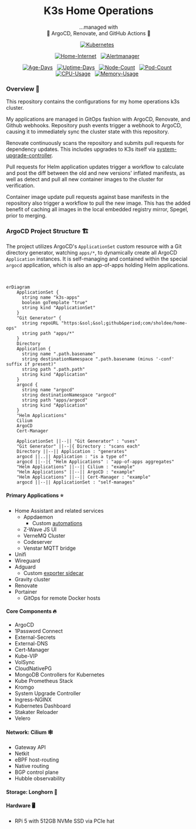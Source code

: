 <div align="center">

# K3s Home Operations

...managed with<br />
🤖 ArgoCD, Renovate, and GitHub Actions 🤖

</div>

<div align="center">

[![Kubernetes](https://img.shields.io/endpoint?url=https%3A%2F%2Fkromgo.sholdee.net%3A8443%2Fkubernetes_version&style=for-the-badge&logo=kubernetes&logoColor=white&color=blue&label=)](https://k3s.io/)&nbsp;&nbsp;

</div>

<div align="center">

[![Home-Internet](https://img.shields.io/endpoint?url=https%3A%2F%2Fhealthchecks.io%2Fbadge%2F51183e61-d334-4de9-acb4-abfdf9%2F4nYMJsdM-2%2Fhome-internet.shields&label=Home%20Internet&style=for-the-badge&logo=mikrotik&logoColor=white)](https://healthchecks.io)&nbsp;&nbsp;
[![Alertmanager](https://img.shields.io/endpoint?url=https%3A%2F%2Fhealthchecks.io%2Fbadge%2F51183e61-d334-4de9-acb4-abfdf9%2F6loCWl61-2%2Falert-manager.shields&label=alert%20manager&style=for-the-badge&logo=prometheus&logoColor=white)](https://healthchecks.io)&nbsp;&nbsp;

</div>

<div align="center">

[![Age-Days](https://img.shields.io/endpoint?url=https%3A%2F%2Fkromgo.sholdee.net%3A8443%2Fcluster_age_days&style=flat-square&label=Age)](https://github.com/kashalls/kromgo/)&nbsp;&nbsp;
[![Uptime-Days](https://img.shields.io/endpoint?url=https%3A%2F%2Fkromgo.sholdee.net%3A8443%2Fcluster_uptime_days&style=flat-square&label=Uptime)](https://github.com/kashalls/kromgo/)&nbsp;&nbsp;
[![Node-Count](https://img.shields.io/endpoint?url=https%3A%2F%2Fkromgo.sholdee.net%3A8443%2Fcluster_node_count&style=flat-square&label=Nodes)](https://github.com/kashalls/kromgo/)&nbsp;&nbsp;
[![Pod-Count](https://img.shields.io/endpoint?url=https%3A%2F%2Fkromgo.sholdee.net%3A8443%2Fcluster_pod_count&style=flat-square&label=Pods)](https://github.com/kashalls/kromgo/)&nbsp;&nbsp;
[![CPU-Usage](https://img.shields.io/endpoint?url=https%3A%2F%2Fkromgo.sholdee.net%3A8443%2Fcluster_cpu_usage&style=flat-square&label=CPU)](https://github.com/kashalls/kromgo/)&nbsp;&nbsp;
[![Memory-Usage](https://img.shields.io/endpoint?url=https%3A%2F%2Fkromgo.sholdee.net%3A8443%2Fcluster_memory_usage&style=flat-square&label=Memory)](https://github.com/kashalls/kromgo/)&nbsp;&nbsp;

</div>

### Overview 📔

This repository contains the configurations for my home operations k3s cluster.

My applications are managed in GitOps fashion with ArgoCD, Renovate, and Github webhooks. Repository push events trigger a webhook to ArgoCD, causing it to immediately sync the cluster state with this repository.

Renovate continuously scans the repository and submits pull requests for dependency updates. This includes upgrades to K3s itself via [system-upgrade-controller](https://github.com/rancher/system-upgrade-controller).

Pull requests for Helm application updates trigger a workflow to calculate and post the diff between the old and new versions' inflated manifests, as well as detect and pull all new container images to the cluster for verification.

Container image update pull requests against base manifests in the repository also trigger a workflow to pull the new image. This has the added benefit of caching all images in the local embedded registry mirror, Spegel, prior to merging.

### ArgoCD Project Structure 🏗️

The project utilizes ArgoCD's `ApplicationSet` custom resource with a Git directory generator, watching `apps/*`, to dynamically create all ArgoCD `Application` instances. It is self-managing and contained within the special `argocd` application, which is also an app-of-apps holding Helm applications.

<br />

```mermaid
erDiagram
    ApplicationSet {
      string name "k3s-apps"
      boolean goTemplate "true"
      string kind "ApplicationSet"
    }
    "Git Generator" {
      string repoURL "https:&sol;&sol;github&period;com/sholdee/home-ops"
      string path "apps/*"
    }
    Directory
    Application {
      string name ".path.basename"
      string destinationNamespace ".path.basename (minus '-conf' suffix if present)"
      string path ".path.path"
      string kind "Application"
    }
    argocd {
      string name "argocd"
      string destinationNamespace "argocd"
      string path "apps/argocd"
      string kind "Application"
    }
    "Helm Applications"
    Cilium
    ArgoCD
    Cert-Manager

    ApplicationSet ||--|| "Git Generator" : "uses"
    "Git Generator" ||--|{ Directory : "scans each"
    Directory ||--|| Application : "generates"
    argocd ||..|| Application : "is a type of"
    argocd ||--|{ "Helm Applications" : "app-of-apps aggregates"
    "Helm Applications" ||--|| Cilium : "example"
    "Helm Applications" ||--|| ArgoCD : "example"
    "Helm Applications" ||--|| Cert-Manager : "example"
    argocd ||--|| ApplicationSet : "self-manages"
```

#### Primary Applications ⭐
  - Home Assistant and related services
    - Appdaemon
      - Custom [automations](https://github.com/sholdee/sholdee-hass-apps) 
    - Z-Wave JS UI
    - VerneMQ Cluster
    - Codeserver
    - Venstar MQTT bridge
  - Unifi
  - Wireguard
  - Adguard
    - Custom [exporter sidecar](https://github.com/sholdee/adguard-exporter)
  - Gravity cluster
  - Renovate
  - Portainer
    - GitOps for remote Docker hosts
#### Core Components 🔥
  - ArgoCD
  - 1Password Connect
  - External-Secrets
  - External-DNS
  - Cert-Manager
  - Kube-VIP
  - VolSync
  - CloudNativePG
  - MongoDB Controllers for Kubernetes
  - Kube Prometheus Stack
  - Kromgo
  - System Upgrade Controller
  - Ingress-NGINX
  - Kubernetes Dashboard
  - Stakater Reloader
  - Velero
#### Network: Cilium 🕸️
  - Gateway API
  - Netkit
  - eBPF host-routing
  - Native routing
  - BGP control plane
  - Hubble observability
#### Storage: Longhorn 💾
#### Hardware 🖥️
  - RPi 5 with 512GB NVMe SSD via PCIe hat
